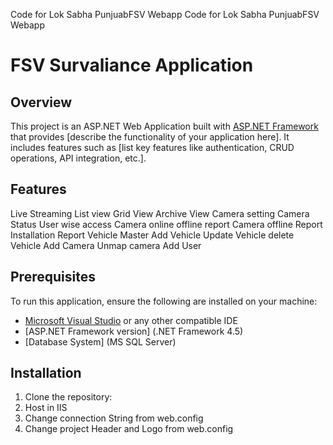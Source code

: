 Code for Lok Sabha PunjuabFSV Webapp
Code for Lok Sabha PunjuabFSV Webapp
# FSV Survaliance Application

## Overview
This project is an ASP.NET Web Application built with [ASP.NET Framework](https://dotnet.microsoft.com/en-us/apps/aspnet) that provides [describe the functionality of your application here]. It includes features such as [list key features like authentication, CRUD operations, API integration, etc.].

## Features

Live Streaming
List view 
Grid View
Archive View
Camera setting
Camera Status
User wise access 
Camera online offline report
Camera offline Report
Installation Report
Vehicle Master
Add Vehicle
Update Vehicle
delete Vehicle
Add Camera
Unmap camera 
Add User



## Prerequisites
To run this application, ensure the following are installed on your machine:

- [Microsoft Visual Studio](https://visualstudio.microsoft.com/) or any other compatible IDE
- [ASP.NET Framework version] (.NET Framework 4.5)
- [Database System] (MS SQL Server)

## Installation
1. Clone the repository:
2. Host in IIS
3. Change connection String from web.config
4. Change project Header and Logo from web.config
